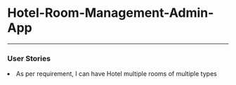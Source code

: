 <h1>Hotel-Room-Management-Admin-App</h1>
<hr>

<h3>User Stories</h3>

<li>As per requirement, I can have Hotel  multiple rooms of multiple types</li>

